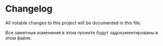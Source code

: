 # Changelog
All notable changes to this project will be documented in this file.

Все заметные изменения в этом проекте будут задокументированы в этом файле.

